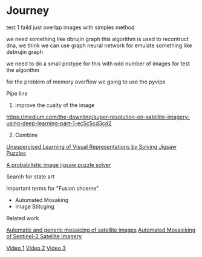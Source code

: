 # Journey

test 1 faild just overlap images with simples method

we need something like dbrujin graph this algorithm is used to recontruct dna, we think we can use graph neural network for emulate something like debrujin graph


we need to do a small protype for this with odd number of images for test the algorithm

for the problem of memory overflow we going to use the pyvips

Pipe line

1) improve the cualty of the image 

https://medium.com/the-downlinq/super-resolution-on-satellite-imagery-using-deep-learning-part-1-ec5c5cd3cd2

2) Combine 

[Unsupervised Learning of Visual Representations by Solving Jigsaw Puzzles](https://arxiv.org/pdf/1603.09246)

[A probabilistic image jigsaw puzzle solver](https://people.csail.mit.edu/billf/papers/JigsawSolverCVPR2010.pdf)

Search for  state art

Important terms for "Fusion shceme"

 - Automated Mosaking
 - Image Stitcging

Related work

[Automatic and generic mosaicing of satellite images](https://ieeexplore.ieee.org/document/5650102)
[Automated Mosaicking of Sentinel-2 Satellite Imagery
](https://www.mdpi.com/2072-4292/12/22/3680)

[Video 1](https://youtu.be/WJIqtk3XmL0)
[Video 2](https://youtu.be/uMABRY8QPe0)
[Video 3](https://youtu.be/OZUTkmCq5Ys)

